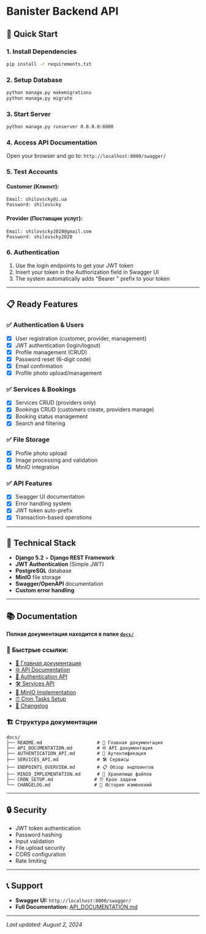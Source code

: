 # Banister Backend API

## 🚀 Quick Start

### 1. Install Dependencies
```bash
pip install -r requirements.txt
```

### 2. Setup Database
```bash
python manage.py makemigrations
python manage.py migrate
```

### 3. Start Server
```bash
python manage.py runserver 0.0.0.0:8000
```

### 4. Access API Documentation
Open your browser and go to: `http://localhost:8000/swagger/`

### 5. Test Accounts

#### Customer (Клиент):
```
Email: shilovscky@i.ua
Password: shilovscky
```

#### Provider (Поставщик услуг):
```
Email: shilovscky2020@gmail.com
Password: shilovscky2020
```

### 6. Authentication
1. Use the login endpoints to get your JWT token
2. Insert your token in the Authorization field in Swagger UI
3. The system automatically adds "Bearer " prefix to your token

---

## 📋 Ready Features

### ✅ Authentication & Users
- [x] User registration (customer, provider, management)
- [x] JWT authentication (login/logout)
- [x] Profile management (CRUD)
- [x] Password reset (6-digit code)
- [x] Email confirmation
- [x] Profile photo upload/management

### ✅ Services & Bookings
- [x] Services CRUD (providers only)
- [x] Bookings CRUD (customers create, providers manage)
- [x] Booking status management
- [x] Search and filtering

### ✅ File Storage
- [x] Profile photo upload
- [x] Image processing and validation
- [x] MinIO integration

### ✅ API Features
- [x] Swagger UI documentation
- [x] Error handling system
- [x] JWT token auto-prefix
- [x] Transaction-based operations

---

## 🔧 Technical Stack

- **Django 5.2** + **Django REST Framework**
- **JWT Authentication** (Simple JWT)
- **PostgreSQL** database
- **MinIO** file storage
- **Swagger/OpenAPI** documentation
- **Custom error handling**

---

## 📚 Documentation

**Полная документация находится в папке [`docs/`](./docs/)**

### 🔗 Быстрые ссылки:
- [📖 Главная документация](./docs/README.md)
- [🌐 API Documentation](./docs/API_DOCUMENTATION.md)
- [🔐 Authentication API](./docs/AUTHENTICATION_API.md)
- [🛠️ Services API](./docs/SERVICES_API.md)
- [💾 MinIO Implementation](./docs/MINIO_IMPLEMENTATION.md)
- [⏰ Cron Tasks Setup](./docs/CRON_SETUP.md)
- [📝 Changelog](./docs/CHANGELOG.md)

### 🏗️ Структура документации
```
docs/
├── README.md                    # 📖 Главная документация
├── API_DOCUMENTATION.md         # 🌐 API документация
├── AUTHENTICATION_API.md        # 🔐 Аутентификация
├── SERVICES_API.md              # 🛠️ Сервисы
├── ENDPOINTS_OVERVIEW.md        # 📋 Обзор эндпоинтов
├── MINIO_IMPLEMENTATION.md      # 💾 Хранилище файлов
├── CRON_SETUP.md               # ⏰ Крон задачи
└── CHANGELOG.md                # 📝 История изменений
```

---

## 🔒 Security

- JWT token authentication
- Password hashing
- Input validation
- File upload security
- CORS configuration
- Rate limiting

---

## 📞 Support

- **Swagger UI:** `http://localhost:8000/swagger/`
- **Full Documentation:** [API_DOCUMENTATION.md](API_DOCUMENTATION.md)

---

*Last updated: August 2, 2024* 